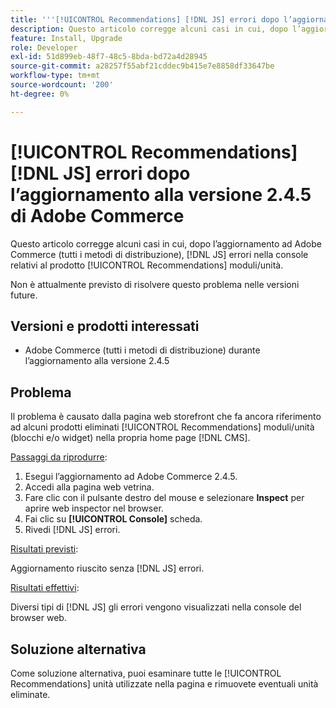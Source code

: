 ```yaml
---
title: '''[!UICONTROL Recommendations] [!DNL JS] errori dopo l’aggiornamento alla versione 2.4.5 di Adobe Commerce'
description: Questo articolo corregge alcuni casi in cui, dopo l’aggiornamento ad Adobe Commerce (tutti i metodi di distribuzione), [!DNL JS] errori nella console relativi al prodotto [!UICONTROL Recommendations] moduli.
feature: Install, Upgrade
role: Developer
exl-id: 51d899eb-48f7-48c5-8bda-bd72a4d28945
source-git-commit: a28257f55abf21cddec9b415e7e8858df33647be
workflow-type: tm+mt
source-wordcount: '200'
ht-degree: 0%

---
```


# [!UICONTROL Recommendations] [!DNL JS] errori dopo l’aggiornamento alla versione 2.4.5 di Adobe Commerce

Questo articolo corregge alcuni casi in cui, dopo l’aggiornamento ad Adobe Commerce (tutti i metodi di distribuzione), [!DNL JS] errori nella console relativi al prodotto [!UICONTROL Recommendations] moduli/unità.

Non è attualmente previsto di risolvere questo problema nelle versioni future.

## Versioni e prodotti interessati

* Adobe Commerce (tutti i metodi di distribuzione) durante l’aggiornamento alla versione 2.4.5

## Problema

Il problema è causato dalla pagina web storefront che fa ancora riferimento ad alcuni prodotti eliminati [!UICONTROL Recommendations] moduli/unità (blocchi e/o widget) nella propria home page [!DNL CMS].

<u>Passaggi da riprodurre</u>:

1. Esegui l’aggiornamento ad Adobe Commerce 2.4.5.
1. Accedi alla pagina web vetrina.
1. Fare clic con il pulsante destro del mouse e selezionare **Inspect** per aprire web inspector nel browser.
1. Fai clic su **[!UICONTROL Console]** scheda.
1. Rivedi [!DNL JS] errori.

<u>Risultati previsti</u>:

Aggiornamento riuscito senza [!DNL JS] errori.

<u>Risultati effettivi</u>:

Diversi tipi di [!DNL JS] gli errori vengono visualizzati nella console del browser web.

## Soluzione alternativa

Come soluzione alternativa, puoi esaminare tutte le [!UICONTROL Recommendations] unità utilizzate nella pagina e rimuovete eventuali unità eliminate.
